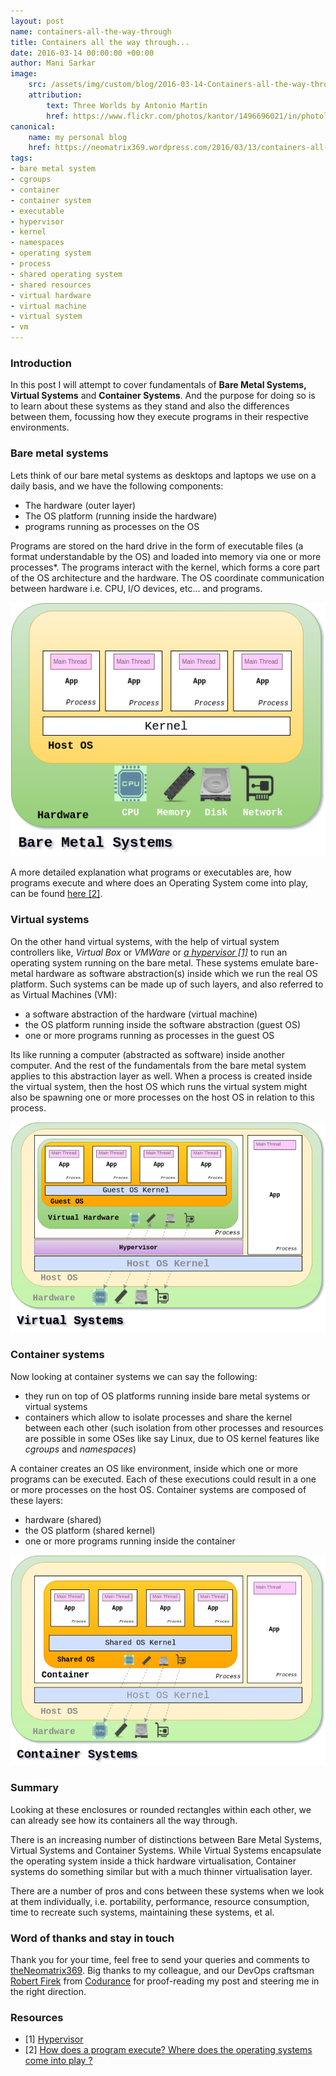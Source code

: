 ```yaml
---
layout: post
name: containers-all-the-way-through
title: Containers all the way through...
date: 2016-03-14 00:00:00 +00:00
author: Mani Sarkar
image:
    src: /assets/img/custom/blog/2016-03-14-Containers-all-the-way-through/cover-image.png
    attribution:
        text: Three Worlds by Antonio Martín
        href: https://www.flickr.com/photos/kantor/1496696021/in/photolist-3hfXzP-a87pjq-8QWboE-q9qo4E-rxeaKe-e4ptkx-nt5Wrg-oUBVJ-5Mw3mT-xFS8Ce-5Yvqna-p1qtN6-89uJwD-fq8cAT-7infm8-99Vgr9-fq7Dd6-Ccfjc-4XzbbF-myN1gx-fqnmC1-fqnzUs-rjbHB-94XmvH-76Y5De-8zeNK4-fqntzo-fqmNJ1-7TFSFX-fq8WG6-fqnjD3-fq7y9e-7CvEFX-7inRbY-7fgioS-7SGTT8-nSbooQ-772ZQA-ruRCgW-fq83QP-fq7DYM-fqngvq-7fVEdo-7redyP-8jidK7-7fRJgv-6gsSek-7fVDVd-9RLPEJ-edKCdV/
canonical:
    name: my personal blog
    href: https://neomatrix369.wordpress.com/2016/03/13/containers-all-the-way-through/
tags:
- bare metal system
- cgroups
- container
- container system
- executable
- hypervisor 
- kernel
- namespaces 
- operating system
- process 
- shared operating system
- shared resources
- virtual hardware
- virtual machine 
- virtual system
- vm
--- 
```


### **Introduction**

In this post I will attempt to cover fundamentals of **Bare Metal Systems,** **Virtual Systems** and **Container Systems**. And the purpose for doing so is to learn about these systems as they stand and also the differences between them, focussing how they execute programs in their respective environments.

### **Bare metal systems**

Lets think of our bare metal systems as desktops and laptops we use on a daily basis, and we have the following components:

*   The hardware (outer layer)
*   The OS platform (running inside the hardware)
*   programs running as processes on the OS

Programs are stored on the hard drive in the form of executable files (a format understandable by the OS) and loaded into memory via one or more processes*. The programs interact with the kernel, which forms a core part of the OS architecture and the hardware. The OS coordinate communication between hardware i.e. CPU, I/O devices, etc… and programs.

<img src="/assets/img/custom/blog/2016-03-14-containers-all-the-way-through/bare-metal-systems.png" alt="Bare Metal Systems" title="Bare Metal Systems" class="img img-center img-responsive style-screengrab">


A more detailed explanation what programs or executables are, how programs execute and where does an Operating System come into play, can be found [here [2]](http://stackoverflow.com/questions/1599434/how-does-program-execute-where-does-the-operating-systems-come-into-play).

### **Virtual systems**

On the other hand virtual systems, with the help of virtual system controllers like, _Virtual Box_ or _VMWare_ or [_a_ _hypervisor [1]_](https://en.wikipedia.org/wiki/Hypervisor) to run an operating system running on the bare metal. These systems emulate bare-metal hardware as software abstraction(s) inside which we run the real OS platform. Such systems can be made up of such layers, and also referred to as Virtual Machines (VM):

*   a software abstraction of the hardware (virtual machine)
*   the OS platform running inside the software abstraction (guest OS)
*   one or more programs running as processes in the guest OS

Its like running a computer (abstracted as software) inside another computer. And the rest of the fundamentals from the bare metal system applies to this abstraction layer as well. When a process is created inside the virtual system, then the host OS which runs the virtual system might also be spawning one or more processes on the host OS in relation to this process.

<img src="/assets/img/custom/blog/2016-03-14-containers-all-the-way-through/virtual-systems.png" alt="Virtual Systems" title="Virtual Systems" class="img img-center img-responsive style-screengrab">

### **Container systems**

Now looking at container systems we can say the following:

*   they run on top of OS platforms running inside bare metal systems or virtual systems
*   containers which allow to isolate processes and share the kernel between each other (such isolation from other processes and resources are possible in some OSes like say Linux, due to OS kernel features like _cgroups_ and _namespaces_)

A container creates an OS like environment, inside which one or more programs can be executed. Each of these executions could result in a one or more processes on the host OS. Container systems are composed of these layers:

*   hardware (shared)
*   the OS platform (shared kernel)
*   one or more programs running inside the container

<img src="/assets/img/custom/blog/2016-03-14-containers-all-the-way-through/container-systems.png" alt="Container Systems" title="Container Systems" class="img img-center img-responsive style-screengrab">

### **Summary**

Looking at these enclosures or rounded rectangles within each other, we can already see how its containers all the way through.

There is an increasing number of distinctions between Bare Metal Systems, Virtual Systems and Container Systems. While Virtual Systems encapsulate the operating system inside a thick hardware virtualisation, Container systems do something similar but with a much thinner virtualisation layer.

There are a number of pros and cons between these systems when we look at them individually, i.e. portability, performance, resource consumption, time to recreate such systems, maintaining these systems, et al.

### **Word of thanks and stay in touch**

Thank you for your time, feel free to send your queries and comments to [theNeomatrix369](http://twitter.com/theNeomatrix369). Big thanks to my colleague, and our DevOps craftsman [Robert Firek](https://twitter.com/robertfirek) from [Codurance](http://codurance.com/aboutus/ourcompany/) for proof-reading my post and steering me in the right direction.

### **Resources**

* [1] [Hypervisor](https://en.wikipedia.org/wiki/Hypervisor)
* [2] [How does a program execute? Where does the operating systems come into play ?](http://stackoverflow.com/questions/1599434/how-does-program-execute-where-does-the-operating-systems-come-into-play)